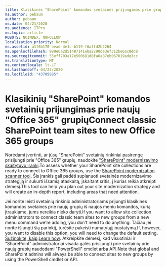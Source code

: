 ```yaml
---
title: Klasikinės "SharePoint" komandos svetainės prijungimas prie grupės
ms.author: pebaum
author: pebaum
ms.date: 04/21/2020
ms.audience: ITPro
ms.topic: article
ROBOTS: NOINDEX, NOFOLLOW
localization_priority: Normal
ms.assetid: a1f6b170-bead-4e1c-b119-f6affd2b2264
ms.openlocfilehash: 989e6a2d51487141eba2290de3ef312be6ac8dd8
ms.sourcegitcommit: 55eff703a17e500681d8fa6a87eb067019ade3cc
ms.translationtype: MT
ms.contentlocale: lt-LT
ms.lasthandoff: 04/22/2020
ms.locfileid: "43705885"
---
```

# <a name="connect-classic-sharepoint-team-sites-to-new-office-365-groups"></a><span data-ttu-id="6b27e-102">Klasikinių "SharePoint" komandos svetainių prijungimas prie naujų "Office 365" grupių</span><span class="sxs-lookup"><span data-stu-id="6b27e-102">Connect classic SharePoint team sites to new Office 365 groups</span></span>

<span data-ttu-id="6b27e-103">Norėdami įvertinti, ar jūsų "SharePoint" svetainių rinkiniai pasirengę prisijungti prie "Office 365" grupių, naudokite ["SharePoint" modernizavimo skaitytuvo įrankį](https://go.microsoft.com/fwlink/?linkid=873066).</span><span class="sxs-lookup"><span data-stu-id="6b27e-103">To assess whether your SharePoint site collections are ready to connect to Office 365 groups, use the [SharePoint modernization scanner tool](https://go.microsoft.com/fwlink/?linkid=873066).</span></span> <span data-ttu-id="6b27e-104">Šis įrankis gali padėti suplanuoti svetainės modernizavimo strategiją ir sukurti išsamią ataskaitą, įskaitant sritis, į kurias reikia atkreipti dėmesį.</span><span class="sxs-lookup"><span data-stu-id="6b27e-104">This tool can help you plan out your site modernization strategy and will create an in-depth report, including areas that need attention.</span></span>
  
<span data-ttu-id="6b27e-105">Jei norite leisti svetainių rinkinio administratoriams prijungti klasikines komandos svetaines prie naujų grupių iš naujos meniu komandos, kurią įtraukiame, jums nereikia nieko daryti.</span><span class="sxs-lookup"><span data-stu-id="6b27e-105">If you want to allow site collection administrators to connect classic team sites to new groups from a new menu command we're adding, you don't need to do anything.</span></span> <span data-ttu-id="6b27e-106">Tačiau jei norite išjungti šią parinktį, turėsite pakeisti numatytąjį nustatymą.</span><span class="sxs-lookup"><span data-stu-id="6b27e-106">If, however, you want to disable this option, you will need to change the default setting.</span></span> <span data-ttu-id="6b27e-107">[Sužinokite, kaip](https://go.microsoft.com/fwlink/?linkid=2004316).</span><span class="sxs-lookup"><span data-stu-id="6b27e-107">[Learn how](https://go.microsoft.com/fwlink/?linkid=2004316).</span></span> <span data-ttu-id="6b27e-108">Atkreipkite dėmesį, kad visuotiniai ir "SharePoint" administratoriai visada galės prisijungti prie svetainių prie naujų grupių naudodami "PowerShell" cmdlet arba API.</span><span class="sxs-lookup"><span data-stu-id="6b27e-108">Note that global and SharePoint admins will always be able to connect sites to new groups by using the PowerShell cmdlet or API.</span></span>
  

